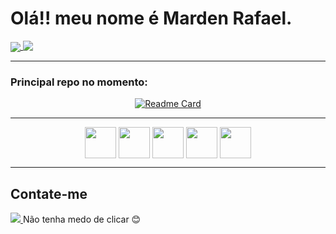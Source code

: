 # Olá!! meu nome é Marden Rafael.

 
<a href="https://github.com/mardenrafael">
  <img align="center" src="https://github-readme-stats.vercel.app/api?username=mardenrafael&show_icons=true&theme=dark&count_private=true">
</a>
<a href="https://github.com/mardenrafael">
  <img align="top" src="https://github-readme-stats.vercel.app/api/top-langs/?username=mardenrafael&layout=compact&theme=dark">
</a>

<hr>

### Principal repo no momento:

<div align="center">

[![Readme Card](https://github-readme-stats.vercel.app/api/pin/?username=mardenrafael&repo=lpi&theme=dark)](https://github.com/mardenrafael/lpi)
 
 </div>
 
<hr>

<div align="center">
  <img align="center" height="50" width="50" src="https://cdn.jsdelivr.net/gh/devicons/devicon/icons/javascript/javascript-original.svg" />
  <img align="center" height="50" width="50" src="https://cdn.jsdelivr.net/gh/devicons/devicon/icons/html5/html5-original.svg" />
  <img align="center" height="50" width="50" src="https://cdn.jsdelivr.net/gh/devicons/devicon/icons/css3/css3-original.svg" />
  <img align="center" height="50" width="50" src="https://cdn.jsdelivr.net/gh/devicons/devicon/icons/typescript/typescript-original.svg" />
  <img align="center" height="50" width="50" src="https://cdn.jsdelivr.net/gh/devicons/devicon/icons/react/react-original.svg" />
</div>

<hr>

## Contate-me

<a href="mailto:mardenrafaeldalmagro.gimenez@gmail.com">
  <img src="https://img.shields.io/badge/Gmail-D14836?style=for-the-badge&logo=gmail&logoColor=white">
</a>
Não tenha medo de clicar 😊

